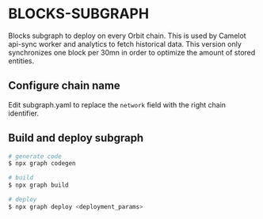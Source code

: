 # BLOCKS-SUBGRAPH
Blocks subgraph to deploy on every Orbit chain. This is used by Camelot api-sync worker and analytics to fetch historical data.
This version only synchronizes one block per 30mn in order to optimize the amount of stored entities.

## Configure chain name
Edit subgraph.yaml to replace the `network` field with the right chain identifier.

## Build and deploy subgraph

```bash
# generate code
$ npx graph codegen

# build
$ npx graph build

# deploy
$ npx graph deploy <deployment_params>
```